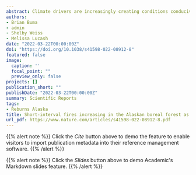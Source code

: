 ```yaml
---
abstract: Climate drivers are increasingly creating conditions conducive to higher frequency fires. In the coniferous boreal forest, the world’s largest terrestrial biome, fires are historically common but relatively infrequent. Post-fire, regenerating forests are generally resistant to burning (strong fire self-regulation), favoring millennial coniferous resilience. However, short intervals between fires are associated with rapid, threshold-like losses of resilience and changes to broadleaf or shrub communities, impacting carbon content, habitat, and other ecosystem services. Fires burning the same location 2+ times comprise approximately 4% of all Alaskan boreal fire events since 1984, and the fraction of short-interval events (<20 years between fires) is increasing with time. While there is strong resistance to burning for the first decade after a fire, from 10 to 20 years post-fire resistance appears to decline. Reburning is biased towards coniferous forests and in areas with seasonally variable precipitation, and that proportion appears to be increasing with time, suggesting continued forest shifts as changing climatic drivers overwhelm the resistance of early postfire landscapes to reburning. As area burned in large fire years of~15 years ago begin to mature, there is potential for more widespread shifts, which should be evaluated closely to understand finer grained patterns within this regional trend.
authors:
- Brian Buma
- admin
- Shelby Weiss
- Melissa Lucash
date: "2022-03-22T00:00:00Z"
doi: "https://doi.org/10.1038/s41598-022-08912-8"
featured: false
image:
  caption: ''
  focal_point: ""
  preview_only: false
projects: []
publication_short: ""
publishDate: "2022-03-22T00:00:00Z"
summary: Scientific Reports
tags:
- Reburns Alaska
title: Short-interval fires increasing in the Alaskan boreal forest as fire self-regulation decays across forest types
url_pdf: https://www.nature.com/articles/s41598-022-08912-8.pdf
---
```


{{% alert note %}}
Click the *Cite* button above to demo the feature to enable visitors to import publication metadata into their reference management software.
{{% /alert %}}

{{% alert note %}}
Click the *Slides* button above to demo Academic's Markdown slides feature.
{{% /alert %}}
